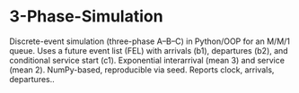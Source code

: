 # 3-Phase-Simulation
Discrete-event simulation (three-phase A–B–C) in Python/OOP for an M/M/1 queue. Uses a future event list (FEL) with arrivals (b1), departures (b2), and conditional service start (c1). Exponential interarrival (mean 3) and service (mean 2). NumPy-based, reproducible via seed. Reports clock, arrivals, departures..
